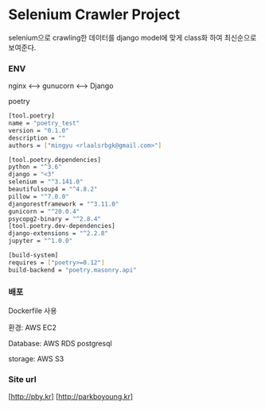 # Selenium Crawler Project

selenium으로 crawling한 데이터를 django model에 맞게 class화 하여
최신순으로 보여준다.

### ENV

nginx <--> gunucorn <--> Django

poetry
```bash
[tool.poetry]
name = "poetry_test"
version = "0.1.0"
description = ""
authors = ["mingyu <rlaalsrbgk@gmail.com>"]

[tool.poetry.dependencies]
python = "^3.6"
django = "<3"
selenium = "^3.141.0"
beautifulsoup4 = "^4.8.2"
pillow = "^7.0.0"
djangorestframework = "^3.11.0"
gunicorn = "^20.0.4"
psycopg2-binary = "^2.8.4"
[tool.poetry.dev-dependencies]
django-extensions = "^2.2.8"
jupyter = "^1.0.0"

[build-system]
requires = ["poetry>=0.12"]
build-backend = "poetry.masonry.api"
```


### 배포
Dockerfile 사용

환경: AWS EC2

Database: AWS RDS postgresql

storage: AWS S3

### Site url
<!--### Site url-->
[http://pby.kr]
[http://parkboyoung.kr]
